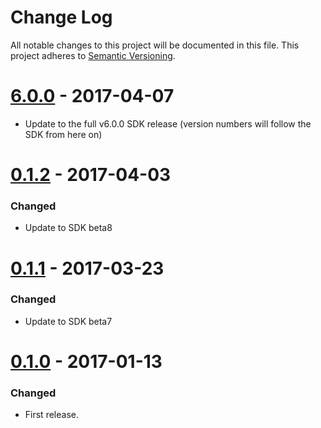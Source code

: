 # Change Log

All notable changes to this project will be documented in this file.
This project adheres to [Semantic Versioning](http://semver.org/).

# [6.0.0] - 2017-04-07

- Update to the full v6.0.0 SDK release (version numbers will follow the SDK from here on)

# [0.1.2] - 2017-04-03

### Changed

- Update to SDK beta8

# [0.1.1] - 2017-03-23

### Changed

- Update to SDK beta7

# [0.1.0] - 2017-01-13

### Changed

- First release.

[6.0.0]: https://github.com/resin-io-modules/resin-sdk-preconfigured/compare/v0.1.2...v6.0.0
[0.1.2]: https://github.com/resin-io-modules/resin-sdk-preconfigured/compare/v0.1.1...v0.1.2
[0.1.1]: https://github.com/resin-io-modules/resin-sdk-preconfigured/compare/v0.1.0...v0.1.1
[0.1.0]: https://github.com/resin-io-modules/resin-sdk-preconfigured/tree/v0.1.0
